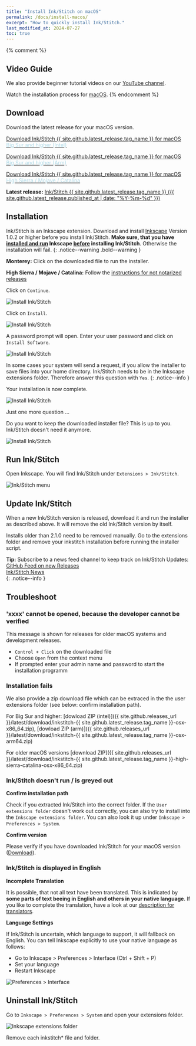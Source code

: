 ```yaml
---
title: "Install Ink/Stitch on macOS"
permalink: /docs/install-macos/
excerpt: "How to quickly install Ink/Stitch."
last_modified_at: 2024-07-27
toc: true
---
```

{% comment %}
## Video Guide

We also provide beginner tutorial videos on our <i class="fab fa-youtube"></i> [YouTube channel](https://www.youtube.com/c/InkStitch).

Watch the installation process for <i class="fab fa-apple"></i> [macOS](https://www.youtube.com/watch?v=gmOVLNh9cu8&list=PLvlbfDmZyXG1ORmeqHdp4aP7J71e7icJP&index=3).
{% endcomment %}

## Download

Download the latest release for your macOS version.

<p><a href="{{ site.github.releases_url }}/latest/download/inkstitch-{{ site.github.latest_release.tag_name }}-osx-x86_64.pkg" class="btn btn--info btn--large"><i class="fa fa-download " ></i> Download Ink/Stitch {{ site.github.latest_release.tag_name }} for macOS<br><span style="color:lightblue;"> Big Sur and higher (Intel)</span></a></p>

<p><a href="{{ site.github.releases_url }}/latest/download/inkstitch-{{ site.github.latest_release.tag_name }}-osx-arm64.pkg" class="btn btn--info btn--large"><i class="fa fa-download " ></i> Download Ink/Stitch {{ site.github.latest_release.tag_name }} for macOS<br><span style="color:lightblue;"> Big Sur and higher (Arm)</span></a></p>

<p><a href="{{ site.github.releases_url }}/latest/download/inkstitch-{{ site.github.latest_release.tag_name }}-high-sierra-catalina-osx-x86_64.pkg" class="btn btn--info btn--large"><i class="fa fa-download " ></i> Download Ink/Stitch {{ site.github.latest_release.tag_name }} for macOS<br><span style="color:lightblue;">High Sierra / Mojave / Catalina</span></a></p>

**Latest release:** [Ink/Stitch {{ site.github.latest_release.tag_name }} ({{ site.github.latest_release.published_at | date: "%Y-%m-%d"  }})](https://github.com/inkstitch/inkstitch/releases/latest)

## Installation

Ink/Stitch is an Inkscape extension. Download and install [Inkscape](https://inkscape.org/release/) Version 1.0.2 or higher before you install Ink/Stitch.
**Make sure, that you have <span style="text-decoration:underline;">installed and run</span> Inkscape <span style="text-decoration:underline;">before</span> installing Ink/Stitch**. Otherwise the installation will fail.
{: .notice--warning .bold--warning }

**Monterey:** Click on the downloaded file to run the installer.

**High Sierra / Mojave / Catalina:** Follow the [instructions for not notarized releases](#xxxx-cannot-be-opened-because-the-developer-cannot-be-verified)

Click on `Continue`.

![Install Ink/Stitch](/assets/images/docs/en/macos-install/installer01.png)

Click on `Install`.

![Install Ink/Stitch](/assets/images/docs/en/macos-install/installer02.png)

A password prompt will open. Enter your user password and click on `Install Software`.

![Install Ink/Stitch](/assets/images/docs/en/macos-install/installer03.png)

In some cases your system will send a request, if you allow the installer to save files into your home directory. Ink/Stitch needs to be in the Inkscape extensions folder. Therefore answer this question with `Yes`.
{: .notice--info }

Your installation is now complete.

![Install Ink/Stitch](/assets/images/docs/en/macos-install/installer04.png)

Just one more question ...

Do you want to keep the downloaded installer file? This is up to you. Ink/Stitch doesn't need it anymore.

![Install Ink/Stitch](/assets/images/docs/en/macos-install/installer05.png)

## Run Ink/Stitch

Open Inkscape. You will find Ink/Stitch under `Extensions > Ink/Stitch`.

![Ink/Stitch menu](/assets/images/docs/en/macos-install/inkstitch-extensions-menu.png)

## Update Ink/Stitch

When a new Ink/Stitch version is released, download it and run the installer as described above. It will remove the old Ink/Stitch version by itself.

Installs older than 2.1.0 need to be removed manually. Go to the extensions folder and remove your inkstitch installation before running the installer script.

**Tip:** Subscribe to a news feed channel to keep track on Ink/Stitch Updates:<br />
 <i class="fas fa-fw fa-rss-square" aria-hidden="true" style="color: #ffb400;"></i> [GitHub Feed on new Releases](https://github.com/inkstitch/inkstitch/releases.atom)<br>
 <i class="fas fa-fw fa-rss-square" aria-hidden="true" style="color: #ffb400;"></i> [Ink/Stitch News](/feed.xml)<br />
{: .notice--info }

## Troubleshoot

### 'xxxx' cannot be opened, because the developer cannot be verified

This message is shown for releases for older macOS systems and development releases.

* `Control + Click` on the downloaded file
* Choose `Open` from the context menu
* If prompted enter your admin name and password to start the installation programm

### Installation fails

We also provide a zip download file which can be extraced in the the user extensions folder (see below: confirm installation path).

For Big Sur and higher: [dowload ZIP (intel)]({{ site.github.releases_url }}/latest/download/inkstitch-{{ site.github.latest_release.tag_name }}-osx-x86_64.zip), [dowload ZIP (arm)]({{ site.github.releases_url }}/latest/download/inkstitch-{{ site.github.latest_release.tag_name }}-osx-arm64.zip)

For older macOS versions [download ZIP]({{ site.github.releases_url }}/latest/download/inkstitch-{{ site.github.latest_release.tag_name }}-high-sierra-catalina-osx-x86_64.zip)

### Ink/Stitch doesn't run / is greyed out

**Confirm installation path**

Check if you extracted Ink/Stitch into the correct folder. If the `User extensions folder` doesn't work out correctly, you can also try to install into the `Inkscape extensions folder`.
You can also look it up under `Inkscape > Preferences > System`.

**Confirm version**

Please verify if you have downloaded Ink/Stitch for your macOS version ([Download](#download)).

### Ink/Stitch is displayed in English

**Incomplete Translation**

It is possible, that not all text have been translated. This is indicated by **some parts of text beeing in English and others in your native language**.
If you like to complete the translation, have a look at our [description for translators](/developers/localize/).

**Language Settings**

If Ink/Stitch is uncertain, which language to support, it will fallback on English.
You can tell Inkscape explicitly to use your native language as follows:
  * Go to Inkscape > Preferences > Interface (Ctrl + Shift + P)
  * Set your language
  * Restart Inkscape

![Preferences > Interface](/assets/images/docs/en/preferences_language.png)

## Uninstall Ink/Stitch

Go to `Inkscape > Preferences > System` and open your extensions folder.

![Inkscape extensions folder](/assets/images/docs/en/extensions-folder-location-macos.jpg)

Remove each inkstitch* file and folder.
